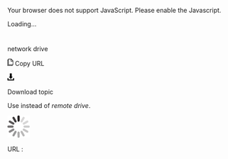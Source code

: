 Your browser does not support JavaScript. Please enable the Javascript.

Loading...

# 

network drive

![Copy URL](media/network-drive/Copy.png)
Copy URL

![Download](media/network-drive/Download.png)

Download topic

Use instead of *remote drive*.

![In progress](media/network-drive/activity-large.gif)

URL :
